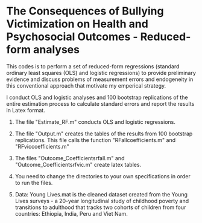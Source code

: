 # The Consequences of Bullying Victimization on Health and Psychosocial Outcomes - Reduced-form analyses

This codes is to perform a set of reduced-form regressions (standard ordinary least squares (OLS) and logistic regressions) to 
provide preliminary evidence and discuss problems of measurement errors and endogeneity in this conventional approach 
that motivate my emperical strategy.

I conduct OLS and logistic analyses and 100 bootstrap replications of the entire estimation process to calculate standard errors 
and report the results in Latex format.

1. The file "Estimate_RF.m" conducts OLS and logistic regressions.

2. The file  "Output.m" creates the tables of the results from 100 bootstrap replications. This file calls the function "RFallcoefficients.m" and "RFviccoefficients.m"

3. The files "Outcome_Coefficientsrfall.m" and "Outcome_Coefficientsrfvic.m" create latex tables.

4. You need to change the directories to your own specifications in order to run the files.

5. Data: Young Lives.mat is the cleaned dataset created from the Young Lives surveys - a 20-year longitudinal study of childhood poverty and transitions to adulthood that
tracks two cohorts of children from four countries: Ethiopia, India, Peru and Viet Nam.
